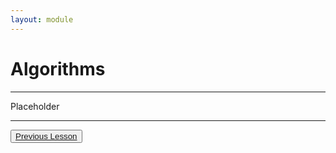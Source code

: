 ```yaml
---
layout: module
---
```


# Algorithms

---

Placeholder

---

<div class="next-prev-btn-wrapper">
    <button class="next-prev-btn"><a href="{% link tutorials/data_structures.md %}">Previous Lesson</a></button>
    <div></div>
    <!-- <button class="next-prev-btn"><a href="{% link tutorials/hello_world.md %}">Next Lesson</a></button> -->
</div>